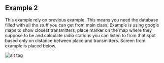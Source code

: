 ## Example 2 

This example rely on previous example. This means you need the database filled with all the stuff you can get from main class. Example is using google maps to show closest transmitters, place marker on the map where they suppose to be and calculate radio stations you can listen to from that spot based only on distance between place and transmitters. Screen from example is placed below. 

![alt tag](http://techtube.pl/images/polish_radio_map.jpg)